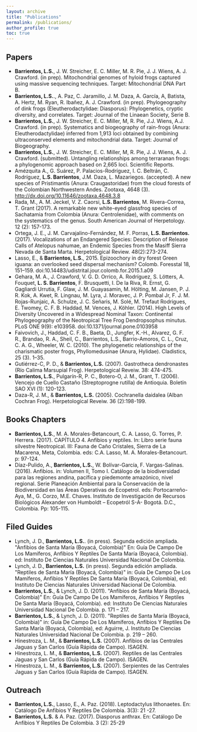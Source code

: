 ```yaml
---
layout: archive
title: "Publications"
permalink: /publications/
author_profile: true
toc: true
---
```




## Papers


- **Barrientos, L.S.**, J. W. Streicher, E. C. Miller, M. R. Pie, J. J. Wiens, A. J. Crawford. (in prep). Mitochondrial genomes of hyloid frogs captured using massive sequencing techniques. Target: Mitochondrial DNA Part B.
- **Barrientos, L.S.**., A. Paz, C. Jaramillo, J. M. Daza, A. García, A, Batista, A. Hertz, M. Ryan, R. Ibañez, A. J. Crawford. (in prep). Phylogeography of dink frogs (Eleutherodactylidae: Diasporus): Phylogenetics, cryptic diversity, and correlates. Target: Journal of the Linaean Society, Serie B.
- **Barrientos, L.S.**, J. W. Streicher, E. C. Miller, M, R. Pie, J.J. Wiens, A.J. Crawford. (in prep). Systematics and biogeography of rain-frogs (Anura: Eleutherodactylidae) inferred from 1,913 loci obtained by combining ultraconserved elements and mitochondrial data. Target: Journal of Biogeography.
- **Barrientos, L.S.**, J. W. Streicher, E. C. Miller, M, R. Pie, J. J. Wiens, A. J. Crawford. (submitted). Untangling relationships among terraranan frogs: a phylogenomic approach based on 2,665 loci. Scientific Reports.
- Amézquita A., G. Suárez, P. Palacios-Rodríguez, I. C. Beltrán, C. Rodríguez, **L.S. Barrientos**, J.M. Daza, L. Mazariegos. (accepted). A new species of Pristimantis (Anura: Craugastoridae) from the cloud forests of the Colombian Northwestern Andes. Zootaxa,  4648 (3). http://dx.doi.org/10.11646/zootaxa.4648.3.8
- Rada, M., A. M. Jeckel, V. Z. Caorsi, **L.S. Barrientos**, M. Rivera-Correa, T. Grant (2017). A remarkable new white-eyed glassfrog species of Sachatamia from Colombia (Anura: Centrolenidae), with comments on the systematics of the genus. South American Journal of Herpetology. 12 (2): 157-173.
- Ortega, J. E., J. M. Carvajalino-Fernández, M. F. Porras, **L.S. Barrientos.** (2017). Vocalizations of an Endangered Species: Description of Release Calls of Atelopus nahumae, an Endemic Species from the Masiff Sierra Nevada de Santa Marta. Herpetological Review. 48(2):273-274.
- Lasso, E., & **Barrientos, L.S.**, 2015. Epizoochory in dry forest Green iguana: an overlooked seed dispersal mechanism? Colomb. Foresstal 18, 151–159. doi:10.14483/udistrital.jour.colomb.for.2015.1.a09
- Gehara, M. A., J. Crawford, V. G. D. Orrico, A. Rodríguez, S. Lötters, A. Fouquet, **L. S. Barrientos**, F. Brusquetti, I. De la Riva, R. Ernst, G. Gagliardi Urrutia, F. Glaw, J. M. Guayasamin, M. Hölting, M. Jansen, P. J. R. Kok, A. Kwet, R. Lingnau, M. Lyra, J. Moravec, J. P. Pombal Jr, F. J. M. Rojas-Runjaic, A. Schulze, J. C. Señaris, M. Solé, M. Trefaut Rodrigues, E. Twomey, C. F. B. Haddad, M. Vences, J. Köhler. (2014). High Levels of Diversity Uncovered in a Widespread Nominal Taxon: Continental Phylogeography of the Neotropical Tree Frog Dendropsophus minutus. PLoS ONE 9(9): e103958. doi:10.1371/journal.pone.0103958
- Faivovich, J., Haddad, C. F. B., Baeta, D., Jungfer, K.-H., Alvarez, G. F. R., Brandao, R. A., Sheil, C., Barrientos, L.S., Barrio-Amoros, C. L., Cruz, C. A. G., Wheeler, W. C. (2010). The phylogenetic relationships of the charismatic poster frogs, Phyllomedusinae (Anura, Hylidae). Cladistics, 25 (3). 1–35.
- Gutiérrez-C, P. D., & **Barrientos, L.S.** (2007). Gastrotheca dendronastes (Río Calima Marsupial Frog). Herpetological Reveiw. 38: 474-475.
- **Barrientos, L.S.**, Pulgarín-R, P. C., Botero-O, J. M., Grant, T. (2006). Vencejo de Cuello Castaño (Streptoprogne rutilla) de Antioquia. Boletín SAO XVI (1): 120-123.
- Daza-R, J. M., & **Barrientos, L.S.** (2005). Cochranella daidalea (Alban Cochran Frog). Herpetological Reveiw. 36 (2):198-199.

 
## Books Chapters


- **Barrientos, L.S.**, M. A. Morales-Betancourt, C. A. Lasso, G. Torres, P. Herrera. (2017). CAPÍTULO 4. Anfibios y reptiles. In: Libro serie fauna silvestre Neotropical. III: Fauna de Caño Cristales, Sierra de La Macarena, Meta, Colombia. eds: C.A. Lasso, M. A. Morales-Betancourt. p: 97-124.
- Díaz-Pulido, A., **Barrientos, L.S.**, W. Bolívar-García, F. Vargas-Salinas. (2016). Anfibios. in: Volumen II, Tomo I. Catálogo de la biodiversidad para las regiones andina, pacífica y piedemonte amazónico, nivel regional. Serie Planeación Ambiental para la Conservación de la Biodiversidad en las Áreas Operativas de Ecopetrol. eds: Portocarreño-Aya, M., G. Corzo, M.E. Chaves.  Instituto de Investigación de Recursos Biológicos Alexander von Humboldt – Ecopetról S-A- Bogotá. D.C., Colombia. Pp: 105-115.

 
## Filed Guides


- Lynch, J. D., **Barrientos, L.S.**. (in press). Segunda edición ampliada. "Anfibios de Santa María (Boyacá, Colombia)" En: Guía De Campo De Los Mamíferos, Anfibios Y Reptiles De Santa María (Boyacá, Colombia). ed: Instituto De Ciencias Naturales Universidad Nacional De Colombia.
- Lynch, J. D., **Barrientos, L.S.** (in press). Segunda edición ampliada. "Reptiles de Santa María (Boyacá, Colombia)" in: Guía De Campo De Los Mamíferos, Anfibios Y Reptiles De Santa María (Boyacá, Colombia), ed:  Instituto De Ciencias Naturales Universidad Nacional De Colombia.
- **Barrientos, L.S.**, & Lynch, J. D. (2011). "Anfibios de Santa María (Boyacá, Colombia)" En: Guía De Campo De Los Mamíferos, Anfibios Y Reptiles De Santa María (Boyacá, Colombia). ed: Instituto De Ciencias Naturales Universidad Nacional De Colombia. p. 171 – 217.
- **Barrientos, L.S.**, & Lynch, J. D. (2011). "Reptiles de Santa María (Boyacá, Colombia)" in: Guía De Campo De Los Mamíferos, Anfibios Y Reptiles De Santa María (Boyacá, Colombia), ed: Aguirre, J. Instituto De Ciencias Naturales Universidad Nacional De Colombia. p. 219 – 260.
- Hinestroza, L. M., & **Barrientos, L.S.** (2007). Anfibios de las Centrales Jaguas y San Carlos (Guía Rápida de Campo). ISAGEN.
- Hinestroza, L. M., & **Barrientos, L.S.** (2007). Reptiles de las Centrales Jaguas y San Carlos (Guía Rápida de Campo). ISAGEN.
- Hinestroza, L. M., & **Barrientos, L.S.** (2007). Serpientes de las Centrales Jaguas y San Carlos (Guía Rápida de Campo). ISAGEN.

 
## Outreach

- **Barrientos, L.S.**, Lasso, E., A. Paz. (2018). Leptodactylus lithonaetes. En: Catálogo De Anfibios Y Reptiles De Colombia. 3(3): 21 -27.
- **Barrientos, L.S.** & A. Paz. (2017). Diasporus anthrax. En: Catálogo De Anfibios Y Reptiles De Colombia. 3 (2): 25-29
